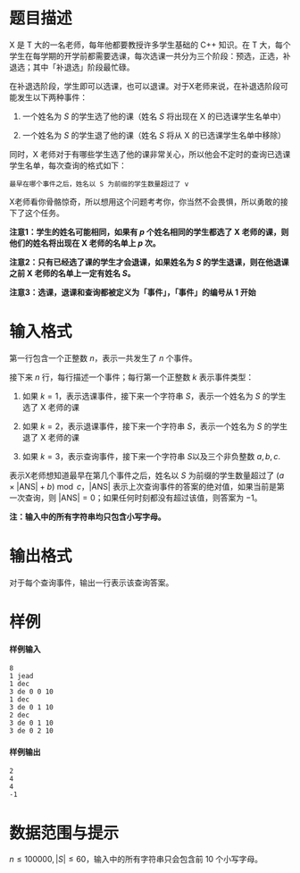 
# 题目描述

X 是 T 大的一名老师，每年他都要教授许多学生基础的 C++ 知识。在 T 大，每个学生在每学期的开学前都需要选课，每次选课一共分为三个阶段：预选，正选，补退选；其中「补退选」阶段最忙碌。

在补退选阶段，学生即可以选课，也可以退课。对于X老师来说，在补退选阶段可能发生以下两种事件：

1.	一个姓名为 $S$ 的学生选了他的课（姓名 $S$ 将出现在 X 的已选课学生名单中）

2.	一个姓名为 $S$ 的学生退了他的课（姓名 $S$ 将从 X 的已选课学生名单中移除）

同时，X 老师对于有哪些学生选了他的课非常关心，所以他会不定时的查询已选课学生名单，每次查询的格式如下：

```plain
最早在哪个事件之后，姓名以 S 为前缀的学生数量超过了 v
```

X老师看你骨骼惊奇，所以想用这个问题考考你，你当然不会畏惧，所以勇敢的接下了这个任务。

**注意1：学生的姓名可能相同，如果有 $p$ 个姓名相同的学生都选了 X 老师的课，则他们的姓名将出现在 X 老师的名单上 $p$ 次。**

**注意2：只有已经选了课的学生才会退课，如果姓名为 $S$ 的学生退课，则在他退课之前 X 老师的名单上一定有姓名 $S$。**

**注意3：选课，退课和查询都被定义为「事件」，「事件」的编号从 1 开始**


# 输入格式

第一行包含一个正整数 $n$，表示一共发生了 $n$ 个事件。

接下来 $n$ 行，每行描述一个事件；每行第一个正整数 $k$ 表示事件类型：

1. 如果 $k=1$，表示选课事件，接下来一个字符串 $S$，表示一个姓名为 $S$ 的学生选了 X 老师的课
 
2. 如果 $k=2$，表示退课事件，接下来一个字符串 $S$，表示一个姓名为 $S$ 的学生退了 X 老师的课

3. 如果 $k=3$，表示查询事件，接下来一个字符串 $S$以及三个非负整数 $a,b,c$.
 
表示X老师想知道最早在第几个事件之后，姓名以 $S$ 为前缀的学生数量超过了 $(a\times |\text{ANS}|+b)\bmod{c}$，$|\text{ANS}|$ 表示上次查询事件的答案的绝对值，如果当前是第一次查询，则 $|\text{ANS}|=0$；如果任何时刻都没有超过该值，则答案为 $-1$。

**注：输入中的所有字符串均只包含小写字母。**


# 输出格式

对于每个查询事件，输出一行表示该查询答案。

# 样例

#### 样例输入
```plain
8
1 jead
1 dec
3 de 0 0 10
1 dec
3 de 0 1 10
2 dec
3 de 0 1 10
3 de 0 2 10
```

#### 样例输出
```plain
2
4
4
-1
```


# 数据范围与提示

$n\leq 100000, |S| \leq 60$，输入中的所有字符串只会包含前 $10$ 个小写字母。

